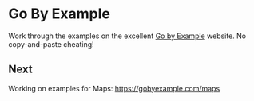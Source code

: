 
# Go By Example

Work through the examples on the excellent [Go by Example](https://gobyexample.com/)
website. No copy-and-paste cheating!


## Next

Working on examples for Maps:
https://gobyexample.com/maps
